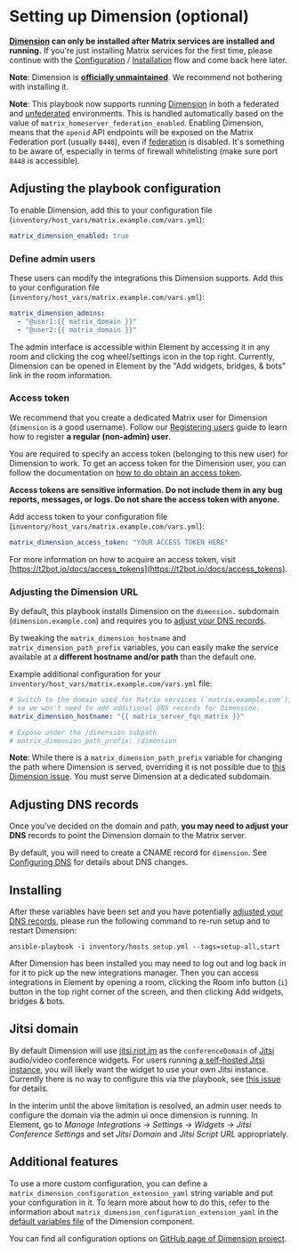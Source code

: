 # Setting up Dimension (optional)

**[Dimension](https://dimension.t2bot.io) can only be installed after Matrix services are installed and running.**
If you're just installing Matrix services for the first time, please continue with the [Configuration](configuring-playbook.md) / [Installation](installing.md) flow and come back here later.

**Note**: Dimension is **[officially unmaintained](https://github.com/spantaleev/matrix-docker-ansible-deploy/issues/2806#issuecomment-1673559299)**. We recommend not bothering with installing it.

**Note**: This playbook now supports running [Dimension](https://dimension.t2bot.io) in both a federated and [unfederated](https://github.com/turt2live/matrix-dimension/blob/master/docs/unfederated.md) environments. This is handled automatically based on the value of `matrix_homeserver_federation_enabled`. Enabling Dimension, means that the `openid` API endpoints will be exposed on the Matrix Federation port (usually `8448`), even if [federation](configuring-playbook-federation.md) is disabled. It's something to be aware of, especially in terms of firewall whitelisting (make sure port `8448` is accessible).

## Adjusting the playbook configuration

To enable Dimension, add this to your configuration file (`inventory/host_vars/matrix.example.com/vars.yml`):

```yaml
matrix_dimension_enabled: true
```

### Define admin users

These users can modify the integrations this Dimension supports.
Add this to your configuration file (`inventory/host_vars/matrix.example.com/vars.yml`):

```yaml
matrix_dimension_admins:
  - "@user1:{{ matrix_domain }}"
  - "@user2:{{ matrix_domain }}"
```

The admin interface is accessible within Element by accessing it in any room and clicking the cog wheel/settings icon in the top right. Currently, Dimension can be opened in Element by the "Add widgets, bridges, & bots" link in the room information.

### Access token

We recommend that you create a dedicated Matrix user for Dimension (`dimension` is a good username).
Follow our [Registering users](registering-users.md) guide to learn how to register **a regular (non-admin) user**.

You are required to specify an access token (belonging to this new user) for Dimension to work.
To get an access token for the Dimension user, you can follow the documentation on [how to do obtain an access token](obtaining-access-tokens.md).

**Access tokens are sensitive information. Do not include them in any bug reports, messages, or logs. Do not share the access token with anyone.**

Add access token to your configuration file (`inventory/host_vars/matrix.example.com/vars.yml`):

```yaml
matrix_dimension_access_token: "YOUR ACCESS TOKEN HERE"
```

For more information on how to acquire an access token, visit [https://t2bot.io/docs/access_tokens](https://t2bot.io/docs/access_tokens).

### Adjusting the Dimension URL

By default, this playbook installs Dimension on the `dimension.` subdomain (`dimension.example.com`) and requires you to [adjust your DNS records](#adjusting-dns-records).

By tweaking the `matrix_dimension_hostname` and `matrix_dimension_path_prefix` variables, you can easily make the service available at a **different hostname and/or path** than the default one.

Example additional configuration for your `inventory/host_vars/matrix.example.com/vars.yml` file:

```yaml
# Switch to the domain used for Matrix services (`matrix.example.com`),
# so we won't need to add additional DNS records for Dimension.
matrix_dimension_hostname: "{{ matrix_server_fqn_matrix }}"

# Expose under the /dimension subpath
# matrix_dimension_path_prefix: /dimension
```

**Note**: While there is a `matrix_dimension_path_prefix` variable for changing the path where Dimension is served, overriding it is not possible due to [this Dimension issue](https://github.com/turt2live/matrix-dimension/issues/510). You must serve Dimension at a dedicated subdomain.

## Adjusting DNS records

Once you've decided on the domain and path, **you may need to adjust your DNS** records to point the Dimension domain to the Matrix server.

By default, you will need to create a CNAME record for `dimension`. See [Configuring DNS](configuring-dns.md) for details about DNS changes.

## Installing

After these variables have been set and you have potentially [adjusted your DNS records](#adjusting-dns-records), please run the following command to re-run setup and to restart Dimension:

```
ansible-playbook -i inventory/hosts setup.yml --tags=setup-all,start
```

After Dimension has been installed you may need to log out and log back in for it to pick up the new integrations manager. Then you can access integrations in Element by opening a room, clicking the Room info button (`i`) button in the top right corner of the screen, and then clicking Add widgets, bridges & bots.


## Jitsi domain

By default Dimension will use [jitsi.riot.im](https://jitsi.riot.im/) as the `conferenceDomain` of [Jitsi](https://jitsi.org/) audio/video conference widgets. For users running [a self-hosted Jitsi instance](./configuring-playbook-jitsi.md), you will likely want the widget to use your own Jitsi instance. Currently there is no way to configure this via the playbook, see [this issue](https://github.com/turt2live/matrix-dimension/issues/345) for details.

In the interim until the above limitation is resolved, an admin user needs to configure the domain via the admin ui once dimension is running. In Element, go to *Manage Integrations* &rightarrow; *Settings* &rightarrow; *Widgets* &rightarrow; *Jitsi Conference Settings* and set *Jitsi Domain* and *Jitsi Script URL* appropriately.


## Additional features

To use a more custom configuration, you can define a `matrix_dimension_configuration_extension_yaml` string variable and put your configuration in it.
To learn more about how to do this, refer to the information about `matrix_dimension_configuration_extension_yaml` in the [default variables file](../roles/custom/matrix-dimension/defaults/main.yml) of the Dimension component.

You can find all configuration options on [GitHub page of Dimension project](https://github.com/turt2live/matrix-dimension/blob/master/config/default.yaml).
